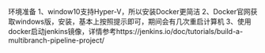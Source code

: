 环境准备
1、window10支持Hyper-V，所以安装Docker更简洁
2、Docker官网获取windows版，安装，基本上按照提示即可，期间会有几次重启计算机
3、使用docker启动jenkins镜像，详情参考https://jenkins.io/doc/tutorials/build-a-multibranch-pipeline-project/

